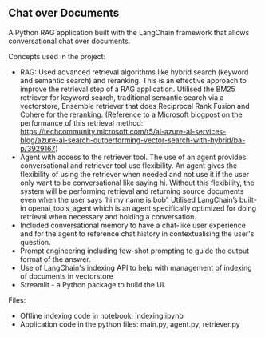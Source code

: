 ## Chat over Documents

A Python RAG application built with the LangChain framework that allows conversational chat over documents. 

Concepts used in the project:

- RAG: Used advanced retrieval algorithms like hybrid search (keyword and semantic search) and reranking. This is an effective approach to improve the retrieval step of a RAG application. Utilised the BM25 retriever for keyword search, traditional semantic search via a vectorstore, Ensemble retriever that does Reciprocal Rank Fusion and Cohere for the reranking. (Reference to a Microsoft blogpost on the performance of this retrieval method: https://techcommunity.microsoft.com/t5/ai-azure-ai-services-blog/azure-ai-search-outperforming-vector-search-with-hybrid/ba-p/3929167)
- Agent with access to the retriever tool. The use of an agent provides conversational and retriever tool use flexibility. An agent gives the flexibility of using the retriever when needed and not use it if the user only want to be conversational like saying hi. Without this flexibility, the system will be performing retrieval and returning source documents even when the user says ‘hi my name is bob’. Utilised LangChain’s built-in openai_tools_agent which is an agent specifically optimized for doing retrieval when necessary and holding a conversation.
- Included conversational memory to have a chat-like user experience and for the agent to reference chat history in contextualising the user's question.
- Prompt engineering including few-shot prompting to guide the output format of the answer.
- Use of LangChain's indexing API to help with management of indexing of documents in vectorstore
- Streamlit - a Python package to build the UI.

Files:
- Offline indexing code in notebook: indexing.ipynb
- Application code in the python files: main.py, agent.py, retriever.py
